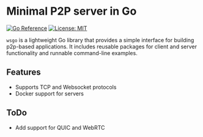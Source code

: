 # Minimal P2P server in Go

[![Go Reference](https://pkg.go.dev/badge/github.com/pauldin91/wsgo.svg)](https://pkg.go.dev/github.com/pauldin91/wsgo)
[![License: MIT](https://img.shields.io/badge/license-MIT-blue.svg)](LICENSE)

`wsgo` is a lightweight Go library that provides a simple interface for building p2p-based applications. 
It includes reusable packages for client and server functionality and runnable command-line examples.

## Features
- Supports TCP and Websocket protocols
- Docker support for servers

## ToDo
- Add support for QUIC and WebRTC


